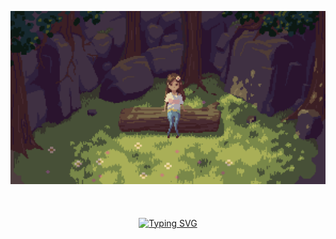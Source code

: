 <p align="center">
  <img src="forest.gif" width="650" style={{ borderRadius: '20px' }}/>
  <br>
  <br>
  <br>
  <br>
  <a href="https://git.io/typing-svg"><img src="https://readme-typing-svg.demolab.com?font=Coming+Soon&size=30&pause=800&color=AAAF63&center=true&random=false&width=900&height=90&lines=Hey+there+!;I'm+a+Front-end+Developer+%26+Product+Designer;ReactJS+%2C+Vite+and+Figma;%3C3" alt="Typing SVG" /></a>
